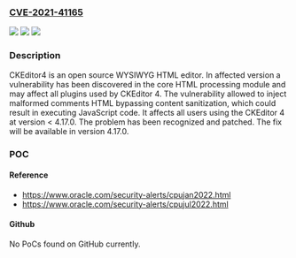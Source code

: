 ### [CVE-2021-41165](https://cve.mitre.org/cgi-bin/cvename.cgi?name=CVE-2021-41165)
![](https://img.shields.io/static/v1?label=Product&message=ckeditor4&color=blue)
![](https://img.shields.io/static/v1?label=Version&message=n%2Fa&color=blue)
![](https://img.shields.io/static/v1?label=Vulnerability&message=CWE-79%3A%20Improper%20Neutralization%20of%20Input%20During%20Web%20Page%20Generation%20('Cross-site%20Scripting')&color=brighgreen)

### Description

CKEditor4 is an open source WYSIWYG HTML editor. In affected version a vulnerability has been discovered in the core HTML processing module and may affect all plugins used by CKEditor 4. The vulnerability allowed to inject malformed comments HTML bypassing content sanitization, which could result in executing JavaScript code. It affects all users using the CKEditor 4 at version < 4.17.0. The problem has been recognized and patched. The fix will be available in version 4.17.0.

### POC

#### Reference
- https://www.oracle.com/security-alerts/cpujan2022.html
- https://www.oracle.com/security-alerts/cpujul2022.html

#### Github
No PoCs found on GitHub currently.

